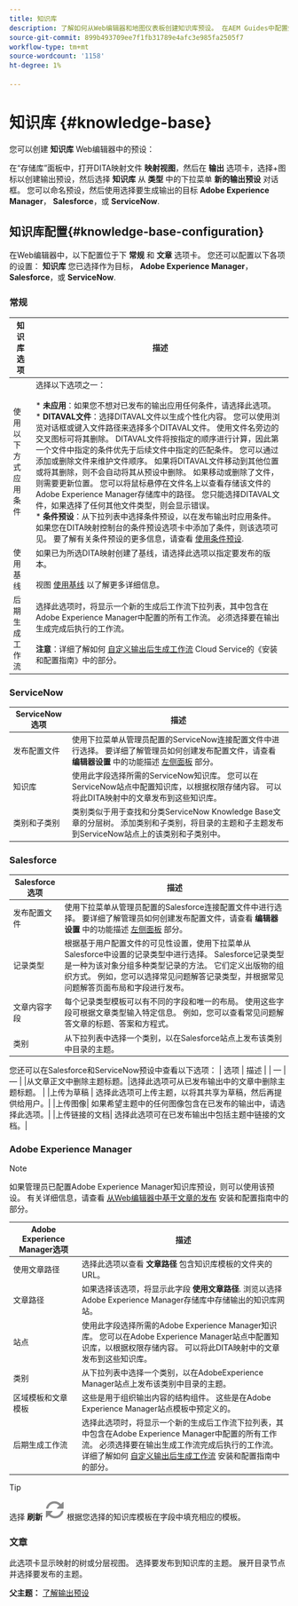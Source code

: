 ```yaml
---
title: 知识库
description: 了解如何从Web编辑器和地图仪表板创建知识库预设。 在AEM Guides中配置知识库输出预设。
source-git-commit: 899b493709ee7f1fb31789e4afc3e985fa2505f7
workflow-type: tm+mt
source-wordcount: '1158'
ht-degree: 1%

---
```


# 知识库 {#knowledge-base}

您可以创建 **知识库** Web编辑器中的预设：

在“存储库”面板中，打开DITA映射文件 **映射视图**，然后在 **输出** 选项卡，选择+图标以创建输出预设，然后选择 **知识库** 从 **类型** 中的下拉菜单 **新的输出预设** 对话框。 您可以命名预设，然后使用选择要生成输出的目标 **Adobe Experience Manager**， **Salesforce**，或 **ServiceNow**.




## 知识库配置{#knowledge-base-configuration}


在Web编辑器中，以下配置位于下 **常规** 和 **文章** 选项卡。 您还可以配置以下各项的设置： **知识库** 您已选择作为目标， **Adobe Experience Manager**， **Salesforce**，或 **ServiceNow**.


### 常规

| 知识库选项 | 描述 |
| --- | --- |
| 使用以下方式应用条件 | 选择以下选项之一：<br><br>* **未应用**：如果您不想对已发布的输出应用任何条件，请选择此选项。<br>* **DITAVAL文件**：选择DITAVAL文件以生成个性化内容。 您可以使用浏览对话框或键入文件路径来选择多个DITAVAL文件。 使用文件名旁边的交叉图标可将其删除。 DITAVAL文件将按指定的顺序进行计算，因此第一个文件中指定的条件优先于后续文件中指定的匹配条件。 您可以通过添加或删除文件来维护文件顺序。 如果将DITAVAL文件移动到其他位置或将其删除，则不会自动将其从预设中删除。 如果移动或删除了文件，则需要更新位置。 您可以将鼠标悬停在文件名上以查看存储该文件的Adobe Experience Manager存储库中的路径。 您只能选择DITAVAL文件，如果选择了任何其他文件类型，则会显示错误。<br>* **条件预设**：从下拉列表中选择条件预设，以在发布输出时应用条件。 如果您在DITA映射控制台的条件预设选项卡中添加了条件，则该选项可见。 要了解有关条件预设的更多信息，请查看 [使用条件预设](generate-output-use-condition-presets.md#id1825FL004PN). |
| 使用基线 | 如果已为所选DITA映射创建了基线，请选择此选项以指定要发布的版本。<br><br>视图 [使用基线](generate-output-use-baseline-for-publishing.md#id1825FI0J0PF) 以了解更多详细信息。 |
| 后期生成工作流 | 选择此选项时，将显示一个新的生成后工作流下拉列表，其中包含在Adobe Experience Manager中配置的所有工作流。 必须选择要在输出生成完成后执行的工作流。<br><br>**注意**：详细了解如何 [自定义输出后生成工作流](../cs-install-guide/customize-workflows.md#id17A6GI004Y4) Cloud Service的《安装和配置指南》中的部分。 |

### ServiceNow

| ServiceNow选项 | 描述 |
| --- | --- |
| 发布配置文件 | 使用下拉菜单从管理员配置的ServiceNow连接配置文件中进行选择。 要详细了解管理员如何创建发布配置文件，请查看 **编辑器设置** 中的功能描述 [左侧面板](./web-editor-features.md#id2051EA0M0HS) 部分。 |
| 知识库 | 使用此字段选择所需的ServiceNow知识库。 您可以在ServiceNow站点中配置知识库，以根据权限存储内容。 可以将此DITA映射中的文章发布到这些知识库。 |
| 类别和子类别 | 类别类似于用于查找和分类ServiceNow Knowledge Base文章的分层树。 添加类别和子类别，将目录的主题和子主题发布到ServiceNow站点上的该类别和子类别中。 |

### Salesforce

| Salesforce选项 | 描述 |
| --- | --- |
| 发布配置文件 | 使用下拉菜单从管理员配置的Salesforce连接配置文件中进行选择。 要详细了解管理员如何创建发布配置文件，请查看 **编辑器设置** 中的功能描述 [左侧面板](./web-editor-features.md#id2051EA0M0HS) 部分。 |
| 记录类型 | 根据基于用户配置文件的可见性设置，使用下拉菜单从Salesforce中设置的记录类型中进行选择。 Salesforce记录类型是一种为该对象分组多种类型记录的方法。 它们定义出版物的组织方式。 例如，您可以选择常见问题解答记录类型，并根据常见问题解答页面布局和字段进行发布。 |
| 文章内容字段 | 每个记录类型模板可以有不同的字段和唯一的布局。 使用这些字段可根据文章类型输入特定信息。 例如，您可以查看常见问题解答文章的标题、答案和方程式。 |
| 类别 | 从下拉列表中选择一个类别，以在Salesforce站点上发布该类别中目录的主题。 |

您还可以在Salesforce和ServiceNow预设中查看以下选项： | 选项 | 描述 | | — | — | |从文章正文中删除主题标题。|选择此选项可从已发布输出中的文章中删除主题标题。 | |上传为草稿 | 选择此选项可上传主题，以将其共享为草稿，然后再提供给用户。| |上传图像| 如果希望主题中的任何图像包含在已发布的输出中，请选择此选项。| |上传链接的文档| 选择此选项可在已发布输出中包括主题中链接的文档。|


### Adobe Experience Manager

>[!NOTE]
>
>如果管理员已配置Adobe Experience Manager知识库预设，则可以使用该预设。 有关详细信息，请查看 [从Web编辑器中基于文章的发布](../install-guide/configure-article-based-publishing.md) 安装和配置指南中的部分。

| Adobe Experience Manager选项 | 描述 |
| --- | --- |
| 使用文章路径 | 选择此选项以查看 **文章路径** 包含知识库模板的文件夹的URL。 |
| 文章路径 | 如果选择该选项，将显示此字段 **使用文章路径**. 浏览以选择Adobe Experience Manager存储库中存储输出的知识库网站。 |
| 站点 | 使用此字段选择所需的Adobe Experience Manager知识库。 您可以在Adobe Experience Manager站点中配置知识库，以根据权限存储内容。 可以将此DITA映射中的文章发布到这些知识库。 |
| 类别 | 从下拉列表中选择一个类别，以在AdobeExperience Manager站点上发布该类别中目录的主题。 |
| 区域模板和文章模板 | 这些是用于组织输出内容的结构组件。 这些是在Adobe Experience Manager站点模板中预定义的。 |
| 后期生成工作流 | 选择此选项时，将显示一个新的生成后工作流下拉列表，其中包含在Adobe Experience Manager中配置的所有工作流。 必须选择要在输出生成工作流完成后执行的工作流。<br>详细了解如何 [自定义输出后生成工作流](../install-guide/customize-workflows.md#id17A6GI004Y4) 安装和配置指南中的部分。 |
>[!TIP]
> 
>选择 **刷新** ![刷新图标](images/navtitle-refresh-icon.svg) 根据您选择的知识库模板在字段中填充相应的模板。

### 文章

此选项卡显示映射的树或分层视图。 选择要发布到知识库的主题。 展开目录节点并选择要发布的主题。

**父主题：** [了解输出预设](generate-output-understand-presets.md)
